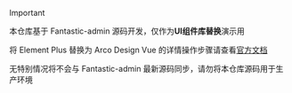 > [!IMPORTANT]
>
> 本仓库基于 Fantastic-admin 源码开发，仅作为**UI组件库替换**演示用
>
> 将 Element Plus 替换为 Arco Design Vue 的详情操作步骤请查看[官方文档](https://fantastic-admin.github.io/guide/replace-to-arco.html)
>
> 无特别情况将不会与 Fantastic-admin 最新源码同步，请勿将本仓库源码用于生产环境
